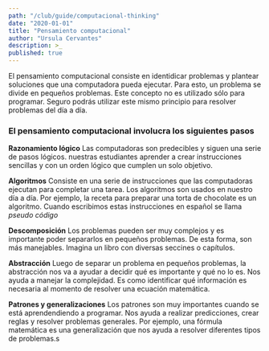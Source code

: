 ```yaml
---
path: "/club/guide/computacional-thinking"
date: "2020-01-01"
title: "Pensamiento computacional"
author: "Ursula Cervantes"
description: >_
published: true
---
```


El pensamiento computacional consiste en identidicar problemas y plantear soluciones
que una computadora pueda ejecutar. Para esto, un problema se divide en pequeños
problemas. Este concepto no es utilizado sólo para programar. Seguro podrás utilizar
este mismo principio para resolver problemas del día a día.

### El pensamiento computacional involucra los siguientes pasos

**Razonamiento lógico**
Las computadoras son predecibles y siguen una serie de pasos lógicos. nuestras
estudiantes aprender a crear instrucciones sencillas y con un orden lógico que
cumplen un solo objetivo.

**Algoritmos**
Consiste en una serie de instrucciones que las computadoras ejecutan para completar
una tarea. Los algoritmos son usados en nuestro día a día. Por ejemplo, la receta
para preparar una torta de chocolate es un algoritmo. Cuando escribimos estas
instrucciones en español se llama *pseudo código*

**Descomposición**
Los problemas pueden ser muy complejos y es importante poder separarlos en
pequeños problemas. De esta forma, son más manejables. Imagina un libro con
diversas seccines o capítulos.

**Abstracción**
Luego de separar un problema en pequeños problemas, la abstracción nos va a ayudar
a decidir qué es importante y qué no lo es. Nos ayuda a manejar la complejidad.
Es como identificar qué información es necesaria al momento de resolver una
ecuación matemática.

**Patrones y generalizaciones**
Los patrones son muy importantes cuando se está aprendendiendo a programar. Nos
ayuda a realizar predicciones, crear reglas y resolver problemas generales. Por
ejemplo, una fórmula matemática es una generalización que nos ayuda a resolver
diferentes tipos de problemas.s
